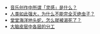 + [音乐创作中所谓「灵感」是什么？](https://daily.zhihu.com/story/9778508)
+ [人类如此强大，为什么不能完全灭绝虫子？](https://daily.zhihu.com/story/9778615)
+ [堂堂海洋地头蛇，怎么就被渴死了？](https://daily.zhihu.com/story/9778621)
+ [大脑皮层中各层的分工](https://daily.zhihu.com/story/9778627)
